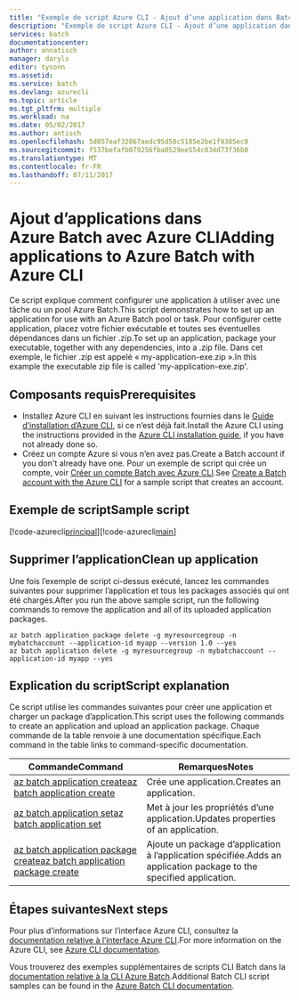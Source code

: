 ```yaml
---
title: "Exemple de script Azure CLI - Ajout d’une application dans Batch | Microsoft Docs"
description: "Exemple de script Azure CLI - Ajout d’une application dans Batch"
services: batch
documentationcenter: 
author: annatisch
manager: daryls
editor: tysonn
ms.assetid: 
ms.service: batch
ms.devlang: azurecli
ms.topic: article
ms.tgt_pltfrm: multiple
ms.workload: na
ms.date: 05/02/2017
ms.author: antisch
ms.openlocfilehash: 5d057eaf32867aedc95d58c5185e2be1f9385ec0
ms.sourcegitcommit: f537befafb079256fba0529ee554c034d73f36b0
ms.translationtype: MT
ms.contentlocale: fr-FR
ms.lasthandoff: 07/11/2017
---
```

# <a name="adding-applications-to-azure-batch-with-azure-cli"></a><span data-ttu-id="612c0-103">Ajout d’applications dans Azure Batch avec Azure CLI</span><span class="sxs-lookup"><span data-stu-id="612c0-103">Adding applications to Azure Batch with Azure CLI</span></span>

<span data-ttu-id="612c0-104">Ce script explique comment configurer une application à utiliser avec une tâche ou un pool Azure Batch.</span><span class="sxs-lookup"><span data-stu-id="612c0-104">This script demonstrates how to set up an application for use with an Azure Batch pool or task.</span></span> <span data-ttu-id="612c0-105">Pour configurer cette application, placez votre fichier exécutable et toutes ses éventuelles dépendances dans un fichier .zip.</span><span class="sxs-lookup"><span data-stu-id="612c0-105">To set up an application, package your executable, together with any dependencies, into a .zip file.</span></span> <span data-ttu-id="612c0-106">Dans cet exemple, le fichier .zip est appelé « my-application-exe.zip ».</span><span class="sxs-lookup"><span data-stu-id="612c0-106">In this example the executable zip file is called 'my-application-exe.zip'.</span></span>

## <a name="prerequisites"></a><span data-ttu-id="612c0-107">Composants requis</span><span class="sxs-lookup"><span data-stu-id="612c0-107">Prerequisites</span></span>

- <span data-ttu-id="612c0-108">Installez Azure CLI en suivant les instructions fournies dans le [Guide d’installation d’Azure CLI](https://docs.microsoft.com/cli/azure/install-azure-cli), si ce n’est déjà fait.</span><span class="sxs-lookup"><span data-stu-id="612c0-108">Install the Azure CLI using the instructions provided in the [Azure CLI installation guide](https://docs.microsoft.com/cli/azure/install-azure-cli), if you have not already done so.</span></span>
- <span data-ttu-id="612c0-109">Créez un compte Azure si vous n’en avez pas.</span><span class="sxs-lookup"><span data-stu-id="612c0-109">Create a Batch account if you don't already have one.</span></span> <span data-ttu-id="612c0-110">Pour un exemple de script qui crée un compte, voir [Créer un compte Batch avec Azure CLI](https://docs.microsoft.com/azure/batch/scripts/batch-cli-sample-create-account).</span><span class="sxs-lookup"><span data-stu-id="612c0-110">See [Create a Batch account with the Azure CLI](https://docs.microsoft.com/azure/batch/scripts/batch-cli-sample-create-account) for a sample script that creates an account.</span></span>

## <a name="sample-script"></a><span data-ttu-id="612c0-111">Exemple de script</span><span class="sxs-lookup"><span data-stu-id="612c0-111">Sample script</span></span>

<span data-ttu-id="612c0-112">[!code-azurecli[principal](../../../cli_scripts/batch/add-application/add-application.sh "Ajouter une application")]</span><span class="sxs-lookup"><span data-stu-id="612c0-112">[!code-azurecli[main](../../../cli_scripts/batch/add-application/add-application.sh "Add Application")]</span></span>

## <a name="clean-up-application"></a><span data-ttu-id="612c0-113">Supprimer l’application</span><span class="sxs-lookup"><span data-stu-id="612c0-113">Clean up application</span></span>

<span data-ttu-id="612c0-114">Une fois l’exemple de script ci-dessus exécuté, lancez les commandes suivantes pour supprimer l’application et tous les packages associés qui ont été chargés.</span><span class="sxs-lookup"><span data-stu-id="612c0-114">After you run the above sample script, run the following commands to remove the application and all of its uploaded application packages.</span></span>

```azurecli
az batch application package delete -g myresourcegroup -n mybatchaccount --application-id myapp --version 1.0 --yes
az batch application delete -g myresourcegroup -n mybatchaccount --application-id myapp --yes
```

## <a name="script-explanation"></a><span data-ttu-id="612c0-115">Explication du script</span><span class="sxs-lookup"><span data-stu-id="612c0-115">Script explanation</span></span>

<span data-ttu-id="612c0-116">Ce script utilise les commandes suivantes pour créer une application et charger un package d’application.</span><span class="sxs-lookup"><span data-stu-id="612c0-116">This script uses the following commands to create an application and upload an application package.</span></span>
<span data-ttu-id="612c0-117">Chaque commande de la table renvoie à une documentation spécifique.</span><span class="sxs-lookup"><span data-stu-id="612c0-117">Each command in the table links to command-specific documentation.</span></span>

| <span data-ttu-id="612c0-118">Commande</span><span class="sxs-lookup"><span data-stu-id="612c0-118">Command</span></span> | <span data-ttu-id="612c0-119">Remarques</span><span class="sxs-lookup"><span data-stu-id="612c0-119">Notes</span></span> |
|---|---|
| [<span data-ttu-id="612c0-120">az batch application create</span><span class="sxs-lookup"><span data-stu-id="612c0-120">az batch application create</span></span>](https://docs.microsoft.com/cli/azure/batch/application#create) | <span data-ttu-id="612c0-121">Crée une application.</span><span class="sxs-lookup"><span data-stu-id="612c0-121">Creates an application.</span></span>  |
| [<span data-ttu-id="612c0-122">az batch application set</span><span class="sxs-lookup"><span data-stu-id="612c0-122">az batch application set</span></span>](https://docs.microsoft.com/cli/azure/batch/application#set) | <span data-ttu-id="612c0-123">Met à jour les propriétés d’une application.</span><span class="sxs-lookup"><span data-stu-id="612c0-123">Updates properties of an application.</span></span>  |
| [<span data-ttu-id="612c0-124">az batch application package create</span><span class="sxs-lookup"><span data-stu-id="612c0-124">az batch application package create</span></span>](https://docs.microsoft.com/cli/azure/batch/application/package#create) | <span data-ttu-id="612c0-125">Ajoute un package d’application à l’application spécifiée.</span><span class="sxs-lookup"><span data-stu-id="612c0-125">Adds an application package to the specified application.</span></span>  |

## <a name="next-steps"></a><span data-ttu-id="612c0-126">Étapes suivantes</span><span class="sxs-lookup"><span data-stu-id="612c0-126">Next steps</span></span>

<span data-ttu-id="612c0-127">Pour plus d’informations sur l’interface Azure CLI, consultez la [documentation relative à l’interface Azure CLI](https://docs.microsoft.com/cli/azure/overview).</span><span class="sxs-lookup"><span data-stu-id="612c0-127">For more information on the Azure CLI, see [Azure CLI documentation](https://docs.microsoft.com/cli/azure/overview).</span></span>

<span data-ttu-id="612c0-128">Vous trouverez des exemples supplémentaires de scripts CLI Batch dans la [documentation relative à la CLI Azure Batch](../batch-cli-samples.md).</span><span class="sxs-lookup"><span data-stu-id="612c0-128">Additional Batch CLI script samples can be found in the [Azure Batch CLI documentation](../batch-cli-samples.md).</span></span>

